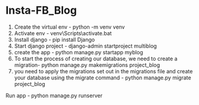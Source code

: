 # Insta-FB_Blog
1. Create the virtual env - python -m venv venv
2. Activate env - venv\Scripts\activate.bat
3. Install django - pip install Django
4. Start django project - django-admin startproject multiblog
5. create the app - python manage.py startapp myblog
6. To start the process of creating our database, we need to create a migration- python manage.py makemigrations project_blog
7. you need to apply the migrations set out in the migrations file and create your database using the migrate command - python manage.py migrate project_blog
  

Run app - python manage.py runserver
